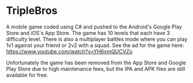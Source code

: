 # TripleBros
A mobile game coded using C# and pushed to the Android's Google Play Store and iOS's App Store. The game has 10 levels that each have 3 difficulty level. There is also a multiplayer battles mode where you can play 1v1 against your friend or 2v2 with a squad. See the ad for the game here: https://www.youtube.com/watch?v=YH6xmQUCVZo

Unfortunately the game has been removed from the App Store and Google Play Store due to high maintenance fees, but the IPA and APK files are still available for free.
